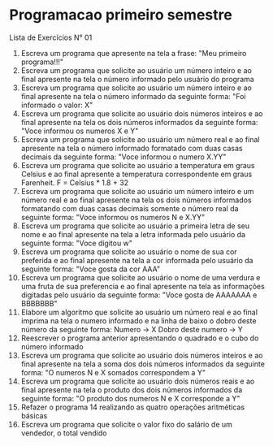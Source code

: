 # Programacao primeiro semestre
Lista de Exercícios N° 01
1. Escreva um programa que apresente na tela a frase: "Meu primeiro programa!!!"
2. Escreva um programa que solicite ao usuário um número inteiro e ao final apresente na tela
o número informado pelo usuário do programa
3. Escreva um programa que solicite ao usuário um número inteiro e ao final apresente na tela
o número informado da seguinte forma: "Foi informado o valor: X"
4. Escreva um programa que solicite ao usuário dois números inteiros e ao final apresente na
tela os dois números informados da seguinte forma: "Voce informou os numeros X e Y"
5. Escreva um programa que solicite ao usuário um número real e ao final apresente na tela o
número informado formatado com duas casas decimais da seguinte forma: "Voce informou
o numero X.YY"
6. Escreva um programa que solicite ao usuário a temperatura em graus Celsius e ao final
apresente a temperatura correspondente em graus Farenheit. F = Celsius * 1.8 + 32
7. Escreva um programa que solicite ao usuário um número inteiro e um número real e ao final
apresente na tela os dois números informados formatando com duas casas decimais
somente o número real da seguinte forma: "Voce informou os numeros N e X.YY"
8. Escreva um programa que solicite ao usuário a primeira letra de seu nome e ao final
apresente na tela a letra informada pelo usuário da seguinte forma: "Voce digitou w"
9. Escreva um programa que solicite ao usuário o nome de sua cor preferida e ao final
apresente na tela a cor informada pelo usuário da seguinte forma: "Voce gosta da cor AAA"
10. Escreva um programa que solicite ao usuário o nome de uma verdura e uma fruta de sua
preferencia e ao final apresente na tela as informações digitadas pelo usuário da seguinte
forma: "Voce gosta de AAAAAAA e BBBBBBB"
11. Elabore um algoritmo que solicite ao usuário um número real e ao final imprima na tela o
numero informado e na linha de baixo o dobro deste número da seguinte forma:
Numero -> X
Dobro deste numero -> Y
12. Reescrever o programa anterior apresentando o quadrado e o cubo do número informado
13. Escreva um programa que solicite ao usuário dois números inteiros e ao final apresente
na tela a soma dos dois números informados da seguinte forma: "O numeros N e X
somados correspondem a Y"
14. Escreva um programa que solicite ao usuário dois números reais e ao final apresente na
tela o produto dos dois números informados da seguinte forma: "O produto dos numeros N
e X corresponde a Y"
15. Refazer o programa 14 realizando as quatro operações aritméticas básicas
16. Escreva um programa que solicite o valor fixo do salário de um vendedor, o total vendido

